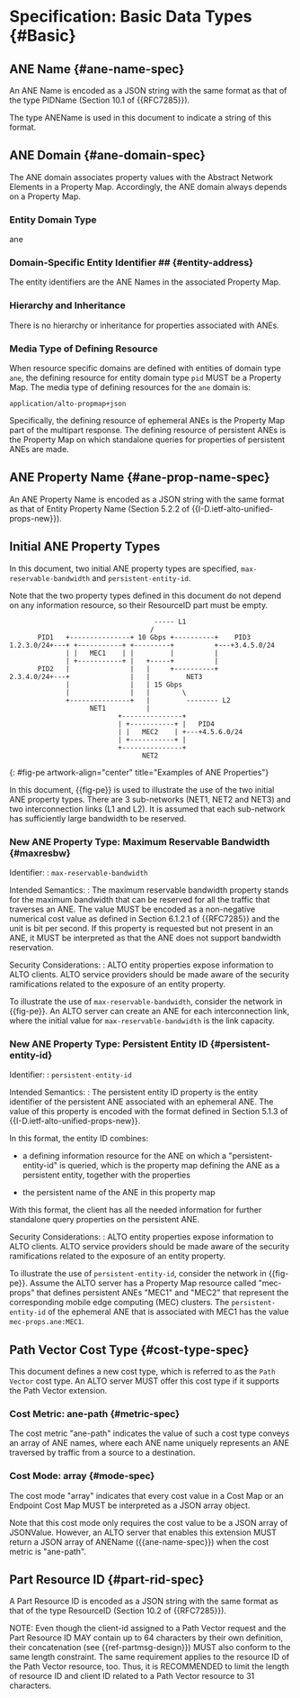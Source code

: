 # Specification: Basic Data Types {#Basic}

## ANE Name {#ane-name-spec}

An ANE Name is encoded as a JSON string with the same format as that of the type
PIDName (Section 10.1 of {{RFC7285}}).

The type ANEName is used in this document to indicate a string of this
format.

## ANE Domain {#ane-domain-spec}

The ANE domain associates property values with the Abstract Network Elements in
a Property Map. Accordingly, the ANE domain always depends on a Property Map.

### Entity Domain Type ##

ane

### Domain-Specific Entity Identifier ## {#entity-address}

The entity identifiers are the ANE Names in the associated Property Map.

### Hierarchy and Inheritance

There is no hierarchy or inheritance for properties associated with ANEs.

### Media Type of Defining Resource

When resource specific domains are defined with entities of domain type `ane`,
the defining resource for entity domain type `pid` MUST be a Property Map. The
media type of defining resources for the `ane` domain is:

    application/alto-propmap+json

Specifically, the defining resource of ephemeral ANEs is the Property Map part
of the multipart response. The defining resource of persistent ANEs is the
Property Map on which standalone queries for properties of persistent ANEs are
made.

## ANE Property Name {#ane-prop-name-spec}

An ANE Property Name is encoded as a JSON string with the same format as that of
Entity Property Name (Section 5.2.2 of {{I-D.ietf-alto-unified-props-new}}).

## Initial ANE Property Types

In this document, two initial ANE property types are specified,
`max-reservable-bandwidth` and `persistent-entity-id`.

Note that the two property types defined in this document do not depend on any
information resource, so their ResourceID part must be empty.

~~~~~~~~~~ drawing
                                    ----- L1
                                   /
       PID1   +---------------+ 10 Gbps +----------+    PID3
1.2.3.0/24+---+ +-----------+ +---------+          +---+3.4.5.0/24
              | |   MEC1    | |         |          |
              | +-----------+ |   +-----+          |
       PID2   |               |   |     +----------+
2.3.4.0/24+---+               |   |         NET3
              |               |   | 15 Gbps
              |               |   |        \
              +---------------+   |         -------- L2
                    NET1          |
                           +---------------+
                           | +-----------+ |   PID4
                           | |   MEC2    | +---+4.5.6.0/24
                           | +-----------+ |
                           +---------------+
                                 NET2
~~~~~~~~~~
{: #fig-pe artwork-align="center" title="Examples of ANE Properties"}

In this document, {{fig-pe}} is used to illustrate the use of the two initial
ANE property types. There are 3 sub-networks (NET1, NET2 and NET3) and two
interconnection links (L1 and L2). It is assumed that each sub-network has
sufficiently large bandwidth to be reserved.

### New ANE Property Type: Maximum Reservable Bandwidth {#maxresbw}

Identifier:
: `max-reservable-bandwidth`

Intended Semantics:
: The maximum reservable bandwidth property stands for the maximum bandwidth
  that can be reserved for all the traffic that traverses an ANE. The value MUST
  be encoded as a non-negative numerical cost value as defined in Section
  6.1.2.1 of {{RFC7285}} and the unit is bit per second. If this property is
  requested but not present in an ANE, it MUST be interpreted as that the ANE
  does not support bandwidth reservation.

Security Considerations:
: ALTO entity properties expose information to ALTO clients. ALTO service
  providers should be made aware of the security ramifications related to the
  exposure of an entity property.

To illustrate the use of `max-reservable-bandwidth`, consider the network in
{{fig-pe}}. An ALTO server can create an ANE for each interconnection link,
where the initial value for `max-reservable-bandwidth` is the link capacity.

### New ANE Property Type: Persistent Entity ID {#persistent-entity-id}

Identifier:
: `persistent-entity-id`

Intended Semantics:
: The persistent entity ID property is the entity identifier of the persistent
  ANE associated with an ephemeral ANE. The value of this property is encoded
  with the format defined in Section 5.1.3 of
  {{I-D.ietf-alto-unified-props-new}}.

  In this format, the entity ID combines:

  - a defining information resource for the ANE on which a
    "persistent-entity-id" is queried, which is the property map defining the
    ANE as a persistent entity, together with the properties

  - the persistent name of the ANE in this property map

  With this format, the client has all the needed information for further
  standalone query properties on the persistent ANE.

Security Considerations:
: ALTO entity properties expose information to ALTO clients. ALTO service
  providers should be made aware of the security ramifications related to the
  exposure of an entity property.

To illustrate the use of `persistent-entity-id`, consider the network in
{{fig-pe}}. Assume the ALTO server has a Property Map resource called
"mec-props" that defines persistent ANEs "MEC1" and "MEC2" that represent the
corresponding mobile edge computing (MEC) clusters. The `persistent-entity-id`
of the ephemeral ANE that is associated with MEC1 has the value
`mec-props.ane:MEC1`.

## Path Vector Cost Type {#cost-type-spec}

This document defines a new cost type, which is referred to as the `Path Vector`
cost type. An ALTO server MUST offer this cost type if it supports the Path
Vector extension.

### Cost Metric: ane-path {#metric-spec}

The cost metric "ane-path" indicates the value of such a cost type conveys an
array of ANE names, where each ANE name uniquely represents an ANE traversed by
traffic from a source to a destination.

### Cost Mode: array {#mode-spec}

The cost mode "array" indicates that every cost value in a Cost Map or an
Endpoint Cost Map MUST be interpreted as a JSON array object.

Note that this cost mode only requires the cost value to be a JSON array of
JSONValue. However, an ALTO server that enables this extension MUST return a
JSON array of ANEName ({{ane-name-spec}}) when the cost metric is
"ane-path".

## Part Resource ID {#part-rid-spec}

A Part Resource ID is encoded as a JSON string with the same format as that of the
type ResourceID (Section 10.2 of {{RFC7285}}).

NOTE: Even though the client-id assigned to a Path Vector request and the
Part Resource ID MAY contain up to 64 characters by their own definition, their
concatenation (see {{ref-partmsg-design}}) MUST also conform to the same length
constraint. The same requirement applies to the resource ID of the Path Vector
resource, too. Thus, it is RECOMMENDED to limit the length of resource ID and
client ID related to a Path Vector resource to 31 characters.
